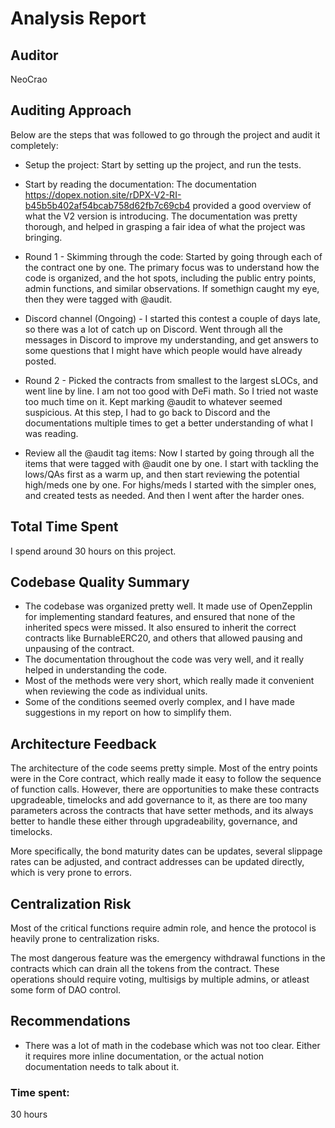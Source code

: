 # Analysis Report

## Auditor
NeoCrao

## Auditing Approach
Below are the steps that was followed to go through the project and audit it completely:

* Setup the project: Start by setting up the project, and run the tests.

* Start by reading the documentation: The documentation https://dopex.notion.site/rDPX-V2-RI-b45b5b402af54bcab758d62fb7c69cb4 provided a good overview of what the V2 version is introducing. The documentation was pretty thorough, and helped in grasping a fair idea of what the project was bringing.

* Round 1 - Skimming through the code: Started by going through each of the contract one by one. The primary focus was to understand how the code is organized, and the hot spots, including the public entry points, admin functions, and similar observations. If somethign caught my eye, then they were tagged with @audit.

* Discord channel (Ongoing) - I started this contest a couple of days late, so there was a lot of catch up on Discord. Went through all the messages in Discord to improve my understanding, and get answers to some questions that I might have which people would have already posted.

* Round 2 - Picked the contracts from smallest to the largest sLOCs, and went line by line. I am not too good with DeFi math. So I tried not waste too much time on it. Kept marking @audit to whatever seemed suspicious. At this step, I had to go back to Discord and the documentations multiple times to get a better understanding of what I was reading.

* Review all the @audit tag items: Now I started by going through all the items that were tagged with @audit one by one. I start with tackling the lows/QAs first as a warm up, and then start reviewing the potential high/meds one by one. For highs/meds I started with the simpler ones, and created tests as needed. And then I went after the harder ones.

## Total Time Spent

I spend around 30 hours on this project.

## Codebase Quality Summary
* The codebase was organized pretty well. It made use of OpenZepplin for implementing standard features, and ensured that none of the inherited specs were missed. It also ensured to inherit the correct contracts like BurnableERC20, and others that allowed pausing and unpausing of the contract.
* The documentation throughout the code was very well, and it really helped in understanding the code.
* Most of the methods were very short, which really made it convenient when reviewing the code as individual units.
* Some of the conditions seemed overly complex, and I have made suggestions in my report on how to simplify them.

## Architecture Feedback
The architecture of the code seems pretty simple. Most of the entry points were in the Core contract, which really made it easy to follow the sequence of function calls. However, there are opportunities to make these contracts upgradeable, timelocks and add governance to it, as there are too many parameters across the contracts that have setter methods, and its always better to handle these either through upgradeability, governance, and timelocks.

More specifically, the bond maturity dates can be updates, several slippage rates can be adjusted, and contract addresses can be updated directly, which is very prone to errors.

## Centralization Risk
Most of the critical functions require admin role, and hence the protocol is heavily prone to centralization risks. 

The most dangerous feature was the emergency withdrawal functions in the contracts which can drain all the tokens from the contract. These operations should require voting, multisigs by multiple admins, or atleast some form of DAO control.

## Recommendations
* There was a lot of math in the codebase which was not too clear. Either it requires more inline documentation, or the actual notion documentation needs to talk about it.

### Time spent:
30 hours